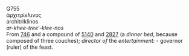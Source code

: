 G755  
ἀρχιτρίκλινος  
architriklinos  
*ar-khee-tree‘-klee-nos*  
From [746](g0746) and a compound of [5140](g5140) and [2827](g2827) (a
*dinner* *bed*, because composed of three couches); *director* *of* the
*entertainment:* - governor (ruler) of the feast.  
